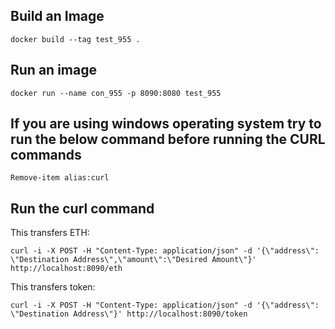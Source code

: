 ## Build an Image ##

```docker build --tag test_955 .```

## Run an image ##

```docker run --name con_955 -p 8090:8080 test_955```

## If you are using windows operating system try to run the below command before running the CURL commands ##

```Remove-item alias:curl```

## Run the curl command ##

This transfers ETH:

```curl -i -X POST -H "Content-Type: application/json" -d '{\"address\": \"Destination Address\",\"amount\":\"Desired Amount\"}' http://localhost:8090/eth```
                                                                            
This transfers token:

```curl -i -X POST -H "Content-Type: application/json" -d '{\"address\": \"Destination Address\"}' http://localhost:8090/token```


